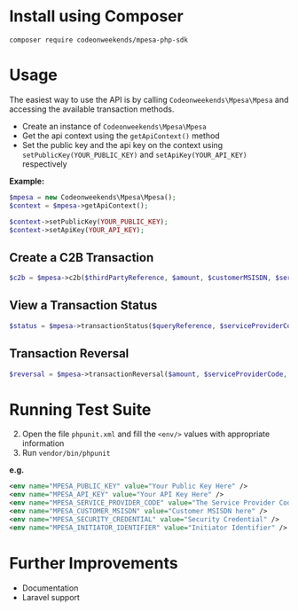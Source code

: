 # Install using Composer
```composer require codeonweekends/mpesa-php-sdk```

# Usage
The easiest way to use the API is by calling ``Codeonweekends\Mpesa\Mpesa`` and accessing
the available transaction methods.

- Create an instance of ``Codeonweekends\Mpesa\Mpesa``
- Get the api context using the ``getApiContext()`` method
- Set the public key and the api key on the context using ``setPublicKey(YOUR_PUBLIC_KEY)`` and ``setApiKey(YOUR_API_KEY)`` respectively

<b>Example:</b>
```php
$mpesa = new Codeonweekends\Mpesa\Mpesa();
$context = $mpesa->getApiContext();

$context->setPublicKey(YOUR_PUBLIC_KEY);
$context->setApiKey(YOUR_API_KEY);
```


## Create a C2B Transaction

```php
$c2b = $mpesa->c2b($thirdPartyReference, $amount, $customerMSISDN, $serviceProviderCode, $transactionReference);
```

## View a Transaction Status

```php
$status = $mpesa->transactionStatus($queryReference, $serviceProviderCode, $securityCredential, $initiatorIdentifier);
```

## Transaction Reversal

```php
$reversal = $mpesa->transactionReversal($amount, $serviceProviderCode, $transactionID, $securityCredential, $initiatorIdentifier);
```

# Running Test Suite

2. Open the file `phpunit.xml` and fill the ``<env/>`` values with appropriate information
3. Run ```vendor/bin/phpunit```

<b>e.g.</b>
```xml
<env name="MPESA_PUBLIC_KEY" value="Your Public Key Here" />
<env name="MPESA_API_KEY" value="Your API Key Here" />
<env name="MPESA_SERVICE_PROVIDER_CODE" value="The Service Provider Code Here" />
<env name="MPESA_CUSTOMER_MSISDN" value="Customer MSISDN here" />
<env name="MPESA_SECURITY_CREDENTIAL" value="Security Credential" />
<env name="MPESA_INITIATOR_IDENTIFIER" value="Initiator Identifier" />
```

# Further Improvements

* Documentation
* Laravel support